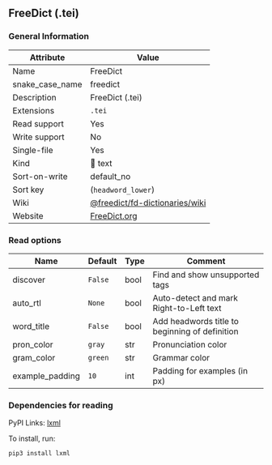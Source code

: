 ## FreeDict (.tei)

### General Information

| Attribute       | Value                                                                              |
| --------------- | ---------------------------------------------------------------------------------- |
| Name            | FreeDict                                                                           |
| snake_case_name | freedict                                                                           |
| Description     | FreeDict (.tei)                                                                    |
| Extensions      | `.tei`                                                                             |
| Read support    | Yes                                                                                |
| Write support   | No                                                                                 |
| Single-file     | Yes                                                                                |
| Kind            | 📝 text                                                                             |
| Sort-on-write   | default_no                                                                         |
| Sort key        | (`headword_lower`)                                                                 |
| Wiki            | [@freedict/fd-dictionaries/wiki](https://github.com/freedict/fd-dictionaries/wiki) |
| Website         | [FreeDict.org](https://freedict.org/)                                              |

### Read options

| Name            | Default | Type | Comment                                        |
| --------------- | ------- | ---- | ---------------------------------------------- |
| discover        | `False` | bool | Find and show unsupported tags                 |
| auto_rtl        | `None`  | bool | Auto-detect and mark Right-to-Left text        |
| word_title      | `False` | bool | Add headwords title to beginning of definition |
| pron_color      | `gray`  | str  | Pronunciation color                            |
| gram_color      | `green` | str  | Grammar color                                  |
| example_padding | `10`    | int  | Padding for examples (in px)                   |

### Dependencies for reading

PyPI Links: [lxml](https://pypi.org/project/lxml)

To install, run:

```sh
pip3 install lxml
```
